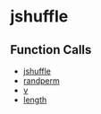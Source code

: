 # jshuffle

## Function Calls
- [jshuffle](CSD/kCSD/ica/kCsd1D_ICA/STICA_UTIL/jshuffle.md)
- [randperm](CSD/kCSD/ica/kCsd1D_ICA/STICA_UTIL/randperm.md)
- [v](CSD/kCSD/ica/kCsd1D_ICA/STICA_UTIL/v.md)
- [length](CSD/kCSD/ica/kCsd1D_ICA/STICA_UTIL/length.md)
